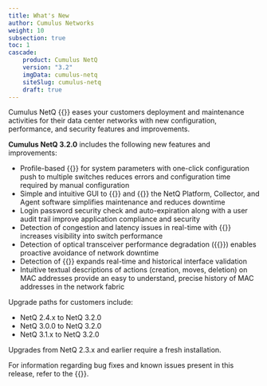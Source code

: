 ```yaml
---
title: What's New
author: Cumulus Networks
weight: 10
subsection: true
toc: 1
cascade:
    product: Cumulus NetQ
    version: "3.2"
    imgData: cumulus-netq
    siteSlug: cumulus-netq
    draft: true
---
```

Cumulus NetQ {{<version>}} eases your customers deployment and maintenance activities for their data center networks with new configuration, performance, and security features and improvements.

**Cumulus NetQ 3.2.0** includes the following new features and improvements:

- Profile-based {{<link title="Manage Switch Configurations" text="switch configuration management">}} for system parameters with one-click configuration push to multiple switches reduces errors and configuration time required by manual configuration
- Simple and intuitive GUI to {{<link title="Install NetQ" text="install">}} and {{<link title="Upgrade NetQ" text="upgrade">}} the NetQ Platform, Collector, and Agent software simplifies maintenance and reduces downtime
- Login password security check and auto-expiration along with a user audit trail improve application compliance and security
- Detection of congestion and latency issues in real-time with {{<link title="Configure and Monitor What Just Happened Metrics" text="WJH">}} increases visibility into switch performance
- Detection of optical transceiver performance degradation ({{<link title="Monitor Switch Performance/#view-digital-optics-health" text="Digital Optical Monitoring">}}) enables proactive avoidance of network downtime
- Detection of {{<link title="Configure Notifications/#configure-threshold-based-event-notifications" text="Layer 1 link flapping">}} expands real-time and historical interface validation
- Intuitive textual descriptions of actions (creation, moves, deletion) on MAC addresses provide an easy to understand, precise history of MAC addresses in the network fabric

Upgrade paths for customers include:

- NetQ 2.4.x to NetQ 3.2.0
- NetQ 3.0.0 to NetQ 3.2.0
- NetQ 3.1.x to NetQ 3.2.0

Upgrades from NetQ 2.3.x and earlier require a fresh installation.

For information regarding bug fixes and known issues present in this release, refer to the {{<link title="Cumulus NetQ 3.2 Release Notes" text="release notes">}}.
